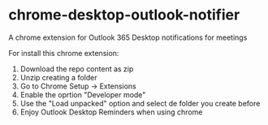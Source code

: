 # chrome-desktop-outlook-notifier
A chrome extension for Outlook 365 Desktop notifications for meetings

For install this chrome extension:

1. Download the repo content as zip
2. Unzip creating a folder
3. Go to Chrome Setup -> Extensions
4. Enable the oprtion "Developer mode"
5. Use the "Load unpacked" option and select de folder you create before
6. Enjoy Outlook Desktop Reminders when using chrome
